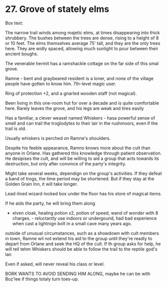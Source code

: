 # 27. Grove of stately elms

Box text:

The narrow trail winds among majetic elms, at times disappearing into
thick shrubbery.  The bushes between the trees are dense, rising to
a height of 8 or 10 feet. The elms themselves average 75' tall, and they
are the only trees here. They are widly spaced, allowing much sunlight to
pour between their ancient boughs.


The venerable hermit has a ramshackle cottage on the far side of this smal
grove.

Ramne - bent and graybeared resident is a loner, and none of the village 
people have gotten to know him.  7th-level magic user.

Ring of protection +2, and a gnarled wooden staff (not magical).

Been living in this one-room hut for over a decade and is quite comfortable
here. Rarely leaves the grove, and his legs are weak and tires easily

Has a familiar, a clever weasel named Whiskers - hasa powerful sense
of smell and can trail the troglodytes to their lair in the rushmoors, even
if the trail is old.

Usually whiskers is perched on Ramne's shoulders.

Despite his feeble appearance, Ramno knows more about the cult than anyone
in Orlane.  Has gathered this knowledge through patient observation.
He desipises the cult, and will be willing to aid a group that acts towards
its destruction, but only after convince of the party's integrity.

Might take several weeks, dependign on the group's activities.  If they 
defeat a band of trogs, the time period may be shortened. But if they
stay at the Golden Grain Inn, it will take longer.

Lead-lined wizard-locked box under the floor has his store of magical items.

If he aids the party, he will bring them along
  - elven cloak, healing potion x2, potion of speed, wand of wonder with
8 charges.  - reluctantly use indoors or undergound, had bad experience
when cast a lightnign bolt in a small cave many years ago.

outside of unusual circumstances, such as a showdown with cult members
in town, Ramne wil not extend his aid to the group until they're readly
to depart from Orlane and seek the HQ of the cult.  If th group asks for
help, he will tell tehm Whiskers should be able to follow the trail
to the reptile god's lair.

Even if asked, will never reveal his class or level.

BORK WANTS TO AVOID SENDING HIM ALONG, maybe he can be with Boz'lee if 
things totaly turn toes-up.

